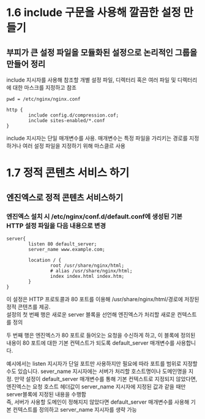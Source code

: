 # 1.6 include 구문을 사용해 깔끔한 설정 만들기

## 부피가 큰 설정 파일을 모듈화된 설정으로 논리적인 그룹을 만들어 정리

include 지시자를 사용해 참조할 개별 설정 파일, 디렉터리 혹은 여러 파일 및 디렉터리에 대한 마스크를 지정하고 참조

```
pwd = /etc/nginx/nginx.conf

http {
        include config.d/compression.cof;
        include sites-enabled/*.conf
}
```

include 지시자는 단일 매개변수를 사용. 매개변수는 특정 파일을 가리키는 경로를 지정하거나 여러 설정 파일을 지정하기 위해 마스클르 사용

# 1.7 정적 콘텐츠 서비스 하기

## 엔진엑스로 정적 콘텐츠 서비스하기

### 엔진엑스 설치 시 /etc/nginx/conf.d/default.conf에 생성된 기본 HTTP 설정 파일을 다음 내용으로 변경

```
server{
        listen 80 default_server;
        server_name www.example.com;

        location / {
                root /usr/share/nginx/html;
                # alias /usr/share/nginx/html;
                index index.html index.htm;
        }
}
```

이 설정은 HTTP 프로토콜과 80 포트를 이용해 /usr/share/nginx/html/경로에 저장된 정적 콘텐츠를 제공. <br>
설정의 첫 번째 행은 새로운 server 블록을 선언해 엔진엑스가 처리할 새로운 컨텍스트를 정의<br>

두 번째 행은 엔진엑스가 80 포트로 들어오는 요청을 수신하게 하고, 이 블록에 정의된 내용이 80 포트에 대한 기본 컨텍스트가 되도록 default_server 매개변수를 사용합니다. <br>

예시에서는 listen 지시자가 단일 포트만 사용하지만 필요에 따라 포트를 범위로 지정할 수도 있습니다. sever_name 지시자에는 서버가 처리할 호스트명이나 도메인명을 지정. 만약 설정이 default_server 매개변수를 통해 기본 컨텍스트로 지정되지 않았다면, 엔진엑스는 요청 호스트 헤더값이 server_name 지시자에 지정된 값과 같을 때만 server블록에 지정된 내용을 수행함 <br>
즉, 서버가 사용할 도메인이 정해지지 않았다면 default_server 매개변수를 사용해 기본 컨텍스트를 정의하고 server_name 지시자를 생략 가능